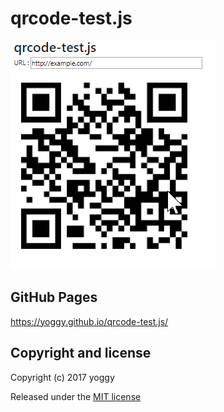 qrcode-test.js
====
![img.gif](img.gif)

GitHub Pages
----
https://yoggy.github.io/qrcode-test.js/

Copyright and license
----
Copyright (c) 2017 yoggy

Released under the [MIT license](LICENSE.txt)